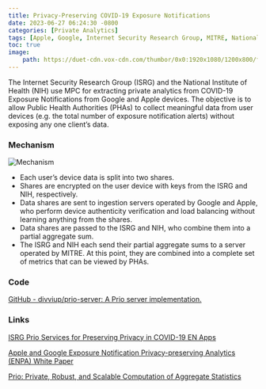 ```yaml
---
title: Privacy-Preserving COVID-19 Exposure Notifications
date: 2023-06-27 06:24:30 -0800
categories: [Private Analytics]
tags: [Apple, Google, Internet Security Research Group, MITRE, National Institute of Health]
toc: true
image:
    path: https://duet-cdn.vox-cdn.com/thumbor/0x0:1920x1080/1200x800/filters:focal(960x540:961x541):format(webp)/cdn.vox-cdn.com/uploads/chorus_asset/file/21831792/COVID_19_Exposure_Notification_Update_9.1.20___Hero_Screens.001.jpeg
---
```


The Internet Security Research Group (ISRG) and the National Institute of Health (NIH) use MPC for extracting private analytics from COVID-19 Exposure Notifications from Google and Apple devices. The objective is to allow Public Health Authorities (PHAs) to collect meaningful data from user devices (e.g. the total number of exposure notification alerts) without exposing any one client’s data.

### Mechanism

![Mechanism](https://www.abetterinternet.org/images/2021.06.04-ENPA-Service-Flow.png)

- Each user’s device data is split into two shares.
- Shares are encrypted on the user device with keys from the ISRG and NIH, respectively.
- Data shares are sent to ingestion servers operated by Google and Apple, who perform device authenticity verification and load balancing without learning anything from the shares.
- Data shares are passed to the ISRG and NIH, who combine them into a partial aggregate sum.
- The ISRG and NIH each send their partial aggregate sums to a server operated by MITRE. At this point, they are combined into a complete set of metrics that can be viewed by PHAs.

### Code

[GitHub - divviup/prio-server: A Prio server implementation.](https://github.com/divviup/prio-server)

### Links

[ISRG Prio Services for Preserving Privacy in COVID-19 EN Apps](https://www.abetterinternet.org/post/prio-services-for-covid-en/)

[Apple and Google Exposure Notification Privacy-preserving Analytics (ENPA) White Paper](https://covid19-static.cdn-apple.com/applications/covid19/current/static/contact-tracing/pdf/ENPA_White_Paper.pdf)

[Prio: Private, Robust, and Scalable Computation of Aggregate Statistics](https://people.csail.mit.edu/henrycg/files/academic/papers/nsdi17prio.pdf)